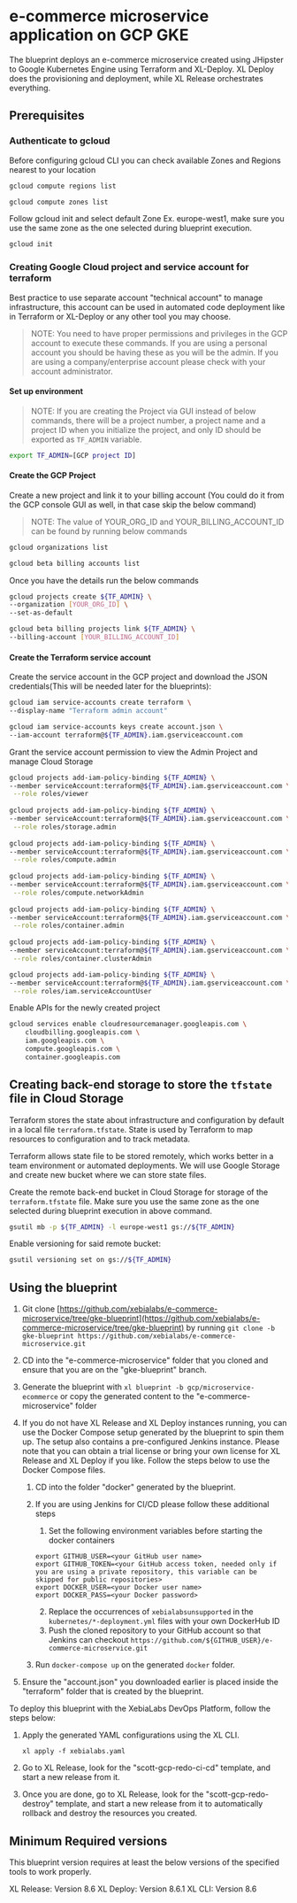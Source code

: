 # e-commerce microservice application on GCP GKE

The blueprint deploys an e-commerce microservice created using JHipster to Google Kubernetes Engine using Terraform and XL-Deploy.
XL Deploy does the provisioning and deployment, while XL Release orchestrates everything.

## Prerequisites

### Authenticate to gcloud

Before configuring gcloud CLI you can check available Zones and Regions nearest to your location

```sh
gcloud compute regions list

gcloud compute zones list
```

Follow gcloud init and select default Zone Ex. europe-west1, make sure you use the same zone as the one selected during blueprint execution.

```sh
gcloud init
```

### Creating Google Cloud project and service account for terraform

Best practice to use separate account "technical account" to manage infrastructure, this account can be used in automated code deployment like in Terraform or XL-Deploy or any other tool you may choose.

> NOTE: You need to have proper permissions and privileges in the GCP account to execute these commands. If you are using a personal account you should be having these as you will be the admin. If you are using a company/enterprise account please check with your account administrator. 

#### Set up environment

> NOTE: If you are creating the Project via GUI instead of below commands, there will be a project number, a project name and a project ID when you initialize the project, and only ID should be exported as `TF_ADMIN` variable.

```sh
export TF_ADMIN=[GCP project ID]
```

#### Create the GCP Project

Create a new project and link it to your billing account (You could do it from the GCP console GUI as well, in that case skip the below command)

> NOTE: The value of YOUR_ORG_ID and YOUR_BILLING_ACCOUNT_ID can be found by running below commands

```sh
gcloud organizations list

gcloud beta billing accounts list
```

Once you have the details run the below commands

```sh
gcloud projects create ${TF_ADMIN} \
--organization [YOUR_ORG_ID] \
--set-as-default

gcloud beta billing projects link ${TF_ADMIN} \
--billing-account [YOUR_BILLING_ACCOUNT_ID]
```

#### Create the Terraform service account

Create the service account in the GCP project and download the JSON credentials(This will be needed later for the blueprints):

```sh
gcloud iam service-accounts create terraform \
--display-name "Terraform admin account"

gcloud iam service-accounts keys create account.json \
--iam-account terraform@${TF_ADMIN}.iam.gserviceaccount.com
```

Grant the service account permission to view the Admin Project and manage Cloud Storage

```sh
gcloud projects add-iam-policy-binding ${TF_ADMIN} \
--member serviceAccount:terraform@${TF_ADMIN}.iam.gserviceaccount.com \
 --role roles/viewer
 
gcloud projects add-iam-policy-binding ${TF_ADMIN} \
--member serviceAccount:terraform@${TF_ADMIN}.iam.gserviceaccount.com \
 --role roles/storage.admin
  
gcloud projects add-iam-policy-binding ${TF_ADMIN} \
--member serviceAccount:terraform@${TF_ADMIN}.iam.gserviceaccount.com \
 --role roles/compute.admin
  
gcloud projects add-iam-policy-binding ${TF_ADMIN} \
--member serviceAccount:terraform@${TF_ADMIN}.iam.gserviceaccount.com \
 --role roles/compute.networkAdmin
  
gcloud projects add-iam-policy-binding ${TF_ADMIN} \
--member serviceAccount:terraform@${TF_ADMIN}.iam.gserviceaccount.com \
 --role roles/container.admin
  
gcloud projects add-iam-policy-binding ${TF_ADMIN} \
--member serviceAccount:terraform@${TF_ADMIN}.iam.gserviceaccount.com \
 --role roles/container.clusterAdmin

gcloud projects add-iam-policy-binding ${TF_ADMIN} \
--member serviceAccount:terraform@${TF_ADMIN}.iam.gserviceaccount.com \
 --role roles/iam.serviceAccountUser
```

Enable APIs for the newly created project

```sh
gcloud services enable cloudresourcemanager.googleapis.com \
    cloudbilling.googleapis.com \
    iam.googleapis.com \
    compute.googleapis.com \
    container.googleapis.com
```

## Creating back-end storage to store the `tfstate` file in Cloud Storage

Terraform stores the state about infrastructure and configuration by default in a local file `terraform.tfstate`. State is used by Terraform to map resources to configuration and to track metadata.

Terraform allows state file to be stored remotely, which works better in a team environment or automated deployments.
We will use Google Storage and create new bucket where we can store state files.

Create the remote back-end bucket in Cloud Storage for storage of the `terraform.tfstate` file.
Make sure you use the same zone as the one selected during blueprint execution in above command.

```sh
gsutil mb -p ${TF_ADMIN} -l europe-west1 gs://${TF_ADMIN}
```

Enable versioning for said remote bucket:

```sh
gsutil versioning set on gs://${TF_ADMIN}
```

## Using the blueprint

1. Git clone [https://github.com/xebialabs/e-commerce-microservice/tree/gke-blueprint](https://github.com/xebialabs/e-commerce-microservice/tree/gke-blueprint) by running `git clone -b gke-blueprint https://github.com/xebialabs/e-commerce-microservice.git`
2. CD into the "e-commerce-microservice" folder that you cloned and ensure that you are on the "gke-blueprint" branch.
3. Generate the blueprint with `xl blueprint -b gcp/microservice-ecommerce` or copy the generated content to the "e-commerce-microservice" folder
4. If you do not have XL Release and XL Deploy instances running, you can use the Docker Compose setup generated by the blueprint to spin them up. The setup also contains a pre-configured Jenkins instance.
Please note that you can obtain a trial license or bring your own license for XL Release and XL Deploy if you like. Follow the steps below to use the Docker Compose files.

    1. CD into the folder "docker" generated by the blueprint.
    2. If you are using Jenkins for CI/CD please follow these additional steps
        1. Set the following environment variables before starting the docker containers

        ```
        export GITHUB_USER=<your GitHub user name>
        export GITHUB_TOKEN=<your GitHub access token, needed only if you are using a private repository, this variable can be skipped for public repositories>
        export DOCKER_USER=<your Docker user name>
        export DOCKER_PASS=<your Docker password>
        ```
        2. Replace the occurrences of `xebialabsunsupported` in the `kubernetes/*-deployment.yml` files with your own DockerHub ID
        3. Push the cloned repository to your GitHub account so that Jenkins can checkout `https://github.com/${GITHUB_USER}/e-commerce-microservice.git`
    4. Run `docker-compose up` on the generated `docker` folder.

5. Ensure the "account.json" you downloaded earlier is placed inside the "terraform" folder that is created by the blueprint.


To deploy this blueprint with the XebiaLabs DevOps Platform, follow the steps below:

1. Apply the generated YAML configurations using the XL CLI.

    ```
    xl apply -f xebialabs.yaml
    ```

2. Go to XL Release, look for the "scott-gcp-redo-ci-cd" template, and start a new release from it.
3. Once you are done, go to XL Release, look for the "scott-gcp-redo-destroy" template, and start a new release from it to automatically rollback and destroy the resources you created.

## Minimum Required versions

This blueprint version requires at least the below versions of the specified tools to work properly.

XL Release: Version 8.6
XL Deploy: Version 8.6.1
XL CLI: Version 8.6
